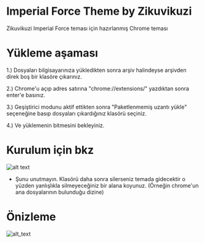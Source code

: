 # Imperial Force Theme by Zikuvikuzi
Zikuvikuzi Imperial Force teması için hazırlanmış Chrome teması

# Yükleme aşaması
1.) Dosyaları bilgisayarınıza yükledikten sonra arşiv halindeyse arşivden direk boş bir klasöre çıkarınız.

2.) Chrome'u açıp adres satırına "chrome://extensions/" yazdıktan sonra enter'e basınız.

3.) Geşiştirici modunu aktif ettikten sonra "Paketlenmemiş uzantı yükle" seçeneğine basıp dosyaları çıkardığınız klasörü seçiniz.

4.) Ve yüklemenin bitmesini bekleyiniz. 

# Kurulum için bkz
![alt text](https://i.imgur.com/fNDgVo2.gif "Kurulum")
* Şunu unutmayın. Klasörü daha sonra silerseniz temada gidecektir o yüzden yanlışlıkla silmeyeceğiniz bir alana koyunuz. (Örneğin chrome'un ana dosyalarının bulunduğu dizine)

# Önizleme
![alt_text](https://i.imgur.com/eppSXka.gif "Özizleme 1")

